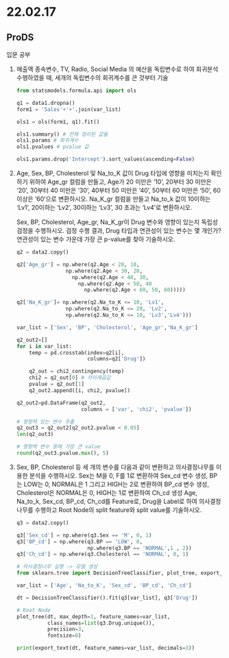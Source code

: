 # 22.02.17

## ProDS

입문 공부

1. 매출액 종속변수, TV, Radio, Social Media 의 예산을 독립변수로 하여 회귀분석 수행하였을 때, 세개의 독립변수의 회귀계수를 큰 것부터 기술

   ```python
   from statsmodels.formula.api import ols
   
   q1 = data1.dropna()
   form1 = 'Sales'+'+'.join(var_list)
   
   ols1 = ols(form1, q1).fit()
   
   ols1.summary() # 전체 정리된 값들
   ols1.params # 회귀계수
   ols1.pvalues # pvalue 값
   
   ols1.params.drop('Intercept').sort_values(ascending=False)
   ```

2. Age, Sex, BP, Cholesterol 및 Na_to_K 값이 Drug 타입에 영향을 미치는지 확인하기 위하여  Age_gr 컬럼을 만들고, Age가 20 미만은 ‘10’, 20부터 30 미만은 ‘20’, 30부터 40 미만은 ‘30’, 40부터 50 미만은 ‘40’, 50부터 60 미만은 ‘50’, 60이상은 ‘60’으로 변환하시오. Na_K_gr 컬럼을 만들고 Na_to_k 값이 10이하는 ‘Lv1’, 20이하는 ‘Lv2’, 30이하는 ‘Lv3’, 30 초과는 ‘Lv4’로 변환하시오. 

   Sex, BP, Cholesterol, Age_gr, Na_K_gr이 Drug 변수와 영향이 있는지 독립성 검정을 수행하시오. 검정 수행 결과, Drug 타입과 연관성이 있는 변수는 몇 개인가? 연관성이 있는 변수 가운데 가장 큰 p-value를 찾아 기술하시오.

   ```python
   q2 = data2.copy()
   
   q2['Age_gr'] = np.where(q2.Age < 20, 10,
                   np.where(q2.Age < 30, 20,
                     np.where(q2.Age < 40, 30,
                       np.where(q2.Age < 50, 40
                         np.where(q2.Age < 60, 50, 60)))))
   
   q2['Na_K_gr']= np.where(q2.Na_to_K <= 10, 'Lv1',
                   np.where(q2.Na_to_K <= 20, 'Lv2',
                   np.where(q2.Na_to_K <= 10, 'Lv3','Lv4')))
   
   var_list = ['Sex', 'BP', 'Cholesterol', 'Age_gr','Na_K_gr']
   
   q2_out2=[]
   for i in var_list:
       temp = pd.crosstab(index=q2[i],
                          columns=q2['Drug'])
   
       q2_out = chi2_contingency(temp)
       chi2 = q2_out[0] # 카이제곱값
       pvalue = q2_out[1]
       q2_out2.append([i, chi2, pvalue])
   
   q2_out2=pd.DataFrame(q2_out2,
                        columns = ['var', 'chi2', 'pvalue'])
   
   # 영향력 있는 변수 추출
   q2_out3 = q2_out2[q2_out2.pvalue < 0.05]
   len(q2_out3)
   
   # 영향력 변수 중에 가장 큰 value
   round(q2_out3.pvalue.max(), 5)
   ```

3. Sex, BP, Cholesterol 등 세 개의 변수를 다음과 같이 변환하고 의사결정나무를 이용한 분석을 수행하시오.
   Sex는 M을 0, F를 1로 변환하여 Sex_cd 변수 생성, BP는 LOW는 0, NORMAL은 1 그리고 HIGH는 2로 변환하여 BP_cd 변수 생성, Cholesterol은 NORMAL은 0, HIGH는 1로 변환하여 Ch_cd 생성
   Age, Na_to_k, Sex_cd, BP_cd, Ch_cd를 Feature로, Drug을 Label로 하여 의사결정나무를 수행하고 Root Node의 split feature와 split value를 기술하시오.

   ```python
   q3 = data2.copy()
   
   q3['Sex_cd'] = np.where(q3.Sex == 'M', 0, 1)
   q3['BP_cd'] = np.where(q3.BP == 'LOW', 0,
                          np.where(q3.BP == 'NORMAL',1 , 2))
   q3['Ch_cd'] = np.where(q3.Cholesterol == 'NORMAL', 0, 1)
   
   # 의사결정나무 실행 -> 모델 생성
   from sklearn.tree import DecisionTreeClassifier, plot_tree, export_text
   
   var_list = ['Age', 'Na_to_K', 'Sex_cd', 'BP_cd', 'Ch_cd']
   
   dt = DecisionTreeClassifier().fit(q3[var_list], q3['Drug'])
   
   # Root Node
   plot_tree(dt, max_depth=1, feature_names=var_list,
             class_names=list(q3.Drug.unique()),
             precision=3,
             fontsize=8)
   
   print(export_text(dt, feature_names=var_list, decimals=3))
   
   ```

   
